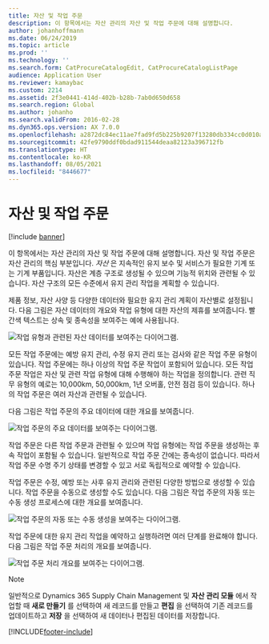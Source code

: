 ```yaml
---
title: 자산 및 작업 주문
description: 이 항목에서는 자산 관리의 자산 및 작업 주문에 대해 설명합니다.
author: johanhoffmann
ms.date: 06/24/2019
ms.topic: article
ms.prod: ''
ms.technology: ''
ms.search.form: CatProcureCatalogEdit, CatProcureCatalogListPage
audience: Application User
ms.reviewer: kamaybac
ms.custom: 2214
ms.assetid: 2f3e0441-414d-402b-b28b-7ab0d650d658
ms.search.region: Global
ms.author: johanho
ms.search.validFrom: 2016-02-28
ms.dyn365.ops.version: AX 7.0.0
ms.openlocfilehash: a2872dc84ec11ae7fad9fd5b225b9207f13280db334cc0d010a3d6749a591ee2
ms.sourcegitcommit: 42fe9790ddf0bdad911544deaa82123a396712fb
ms.translationtype: HT
ms.contentlocale: ko-KR
ms.lasthandoff: 08/05/2021
ms.locfileid: "8446677"
---
```

# <a name="assets-and-work-orders"></a>자산 및 작업 주문

[!include [banner](../../includes/banner.md)]

 

이 항목에서는 자산 관리의 자산 및 작업 주문에 대해 설명합니다. 자산 및 작업 주문은 자산 관리의 핵심 부분입니다. *자산* 은 지속적인 유지 보수 및 서비스가 필요한 기계 또는 기계 부품입니다. 자산은 계층 구조로 생성될 수 있으며 기능적 위치와 관련될 수 있습니다. 자산 구조의 모든 수준에서 유지 관리 작업을 계획할 수 있습니다.

제품 정보, 자산 사양 등 다양한 데이터와 필요한 유지 관리 계획이 자산별로 설정됩니다. 다음 그림은 자산 데이터의 개요와 작업 유형에 대한 자산의 제휴를 보여줍니다. 빨간색 텍스트는 상속 및 종속성을 보여주는 예에 사용됩니다.

![작업 유형과 관련된 자산 데이터를 보여주는 다이어그램.](media/05-overview-image.png)

모든 작업 주문에는 예방 유지 관리, 수정 유지 관리 또는 검사와 같은 작업 주문 유형이 있습니다. 작업 주문에는 하나 이상의 작업 주문 작업이 포함되어 있습니다. 모든 작업 주문 작업은 자산 및 관련 작업 유형에 대해 수행해야 하는 작업을 정의합니다. 관련 직무 유형의 예로는 10,000km, 50,000km, 1년 오버홀, 안전 점검 등이 있습니다. 하나의 작업 주문은 여러 자산과 관련될 수 있습니다.

다음 그림은 작업 주문의 주요 데이터에 대한 개요를 보여줍니다.

![작업 주문의 주요 데이터를 보여주는 다이어그램.](media/06-overview-image.png)

작업 주문은 다른 작업 주문과 관련될 수 있으며 작업 유형에는 작업 주문을 생성하는 후속 작업이 포함될 수 있습니다. 일반적으로 작업 주문 간에는 종속성이 없습니다. 따라서 작업 주문 수명 주기 상태를 변경할 수 있고 서로 독립적으로 예약할 수 있습니다.

작업 주문은 수정, 예방 또는 사후 유지 관리와 관련된 다양한 방법으로 생성할 수 있습니다. 작업 주문을 수동으로 생성할 수도 있습니다. 다음 그림은 작업 주문의 자동 또는 수동 생성 프로세스에 대한 개요를 보여줍니다.

![작업 주문의 자동 또는 수동 생성을 보여주는 다이어그램.](media/07-overview-image.png)

작업 주문에 대한 유지 관리 작업을 예약하고 실행하려면 여러 단계를 완료해야 합니다. 다음 그림은 작업 주문 처리의 개요를 보여줍니다.

![작업 주문 처리 개요를 보여주는 다이어그램.](media/08-overview-image.png)

> [!NOTE]
> 일반적으로 Dynamics 365 Supply Chain Management 및 **자산 관리 모듈** 에서 작업할 때 **새로 만들기** 를 선택하여 새 레코드를 만들고 **편집** 을 선택하여 기존 레코드를 업데이트하고 **저장** 을 선택하여 새 데이터나 편집된 데이터를 저장합니다.


[!INCLUDE[footer-include](../../../includes/footer-banner.md)]